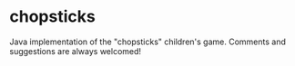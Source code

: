 # chopsticks
Java implementation of the "chopsticks" children's game. Comments and suggestions are always welcomed!

